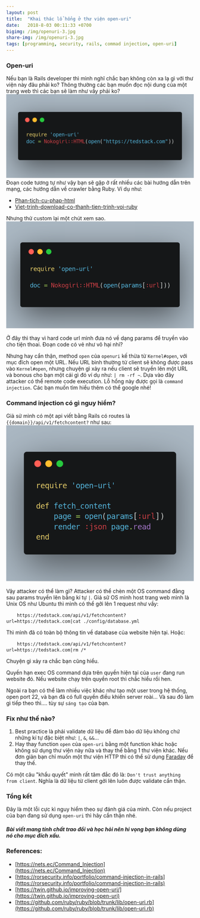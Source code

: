 ```yaml
---
layout: post
title:  "Khai thác lổ hổng ở thư viện open-uri"
date:   2018-8-03 00:11:33 +0700
bigimg: /img/openuri-3.jpg
share-img: /img/openuri-3.jpg
tags: [programming, security, rails, commad injection, open-uri]
---
```


### Open-uri

Nếu bạn là Rails developer thì mình nghĩ chắc bạn không còn xa lạ gì với thư viện này đâu phải ko?
Thông thường các bạn muốn đọc nội dung của một trang web thì các bạn sẽ làm như vầy phải ko?
![Open URI](/img/openuri.png)
Đoạn code tương tự như vậy bạn sẽ gặp ở rất nhiều các bài hướng dẫn trên mạng, các hướng dẫn về crawler bằng Ruby.
Ví dụ như:
- [Phan-tich-cu-phap-html](https://viblo.asia/p/phan-tich-cu-phap-html-voinokogiri-mrDGMJXOezL)
- [Viet-trinh-download-co-thanh-tien-trinh-voi-ruby](https://kipalog.com/posts/Viet-trinh-download-co-thanh-tien-trinh-voi-ruby)

Nhưng thử custom lại một chút xem sao. 
![Open URI](/img/openuri-1.png)

Ở đây thì thay vì hard code url mình đưa nó về  dạng params để truyền vào cho tiện thoai. Đoạn code có vẻ như vô hại nhỉ?

Nhưng hay cẩn thận, method `open` của `openuri` kế thừa từ `Kernel#open`, với mục đích open một URL. Nếu URL bình thường từ client sẽ không được pass vào `Kernel#open`, nhưng chuyện gì xảy ra nếu client sẽ truyền lên một URL và bonous cho bạn một cái gì đó ví dụ như: `| rm -rf ~`. Dựa vào đây attacker có thể remote code execution.
Lỗ hổng này được gọi là `command injection`. Các bạn muốn tìm hiểu thêm có thể google nhé!

### Command injection có gì nguy hiểm?
Giả sử mình có một api viết bằng Rails có routes là `{{domain}}/api/v1/fetchcontent?` như sau:
![Open URI](/img/openuri-2.png)

Vậy attacker có thể làm gì?
Attacker có thể chèn một OS command đằng sau params truyền lên bằng kí tự `|`. Giả sữ OS mình host trang web mình là Unix OS như Ubuntu thì mình có thể  gởi lên 1 request như vầy:

        https://tedstack.com/api/v1/fetchcontent?url=https://tedstack.com|cat ./config/database.yml

Thì mình đã có toàn bộ thông tin về database của website hiện tại.
Hoặc:

        https://tedstack.com/api/v1/fetchcontent?url=https://tedstack.com|rm /*

Chuyện gì xảy ra chắc bạn cũng hiểu.

Quyền hạn exec OS command dựa trên quyền hiện tại của `user` đang run website đó. Nếu website chạy trên quyền root thì chắc hiểu rồi hen.

Ngoài ra bạn có thể làm nhiều việc khác như tạo một user trong hệ thống, open port 22, và bạn đã có full quyền điều khiển server roài... Và sau đó làm gì tiếp theo thì.... tùy sự `sáng tạo` của bạn.

### Fix như thế nào?
1. Best practice là phải validate dữ liệu để đảm bảo dữ liệu không chứ những kí tự đặc biệt như: `|`, `&`, `&&`...
2. Hay thay function `open` của `open-uri` bằng một function khác hoặc không sử dụng thư viện này nữa và thay thế bằng 1 thư viện khác. Nếu đơn giản bạn chỉ muốn một thư viện HTTP thì có thể sử dụng [Faraday](https://github.com/lostisland/faraday) để thay thế.

Có một câu "khẩu quyết" mình rất tâm đắc đó là: `Don't trust anything from client`. Nghĩa là dữ liệu từ client gởi lên luôn được validate cẩn thận.

### Tổng kết
Đây là một lỗi cực kì nguy hiểm theo sự đánh giá của mình.
Còn nếu project của bạn đang sử dụng `open-uri` thì hãy cẩn thận nhé.


##### Bài viết mang tính chất trao đổi và học hỏi nên hi vọng bạn không dùng nó cho mục đích xấu.

### References:
- [https://nets.ec/Command_Injection](https://nets.ec/Command_Injection)
- [https://rorsecurity.info/portfolio/command-injection-in-rails](https://rorsecurity.info/portfolio/command-injection-in-rails)
- [https://twin.github.io/improving-open-uri/](https://twin.github.io/improving-open-uri)
- [https://github.com/ruby/ruby/blob/trunk/lib/open-uri.rb](https://github.com/ruby/ruby/blob/trunk/lib/open-uri.rb)